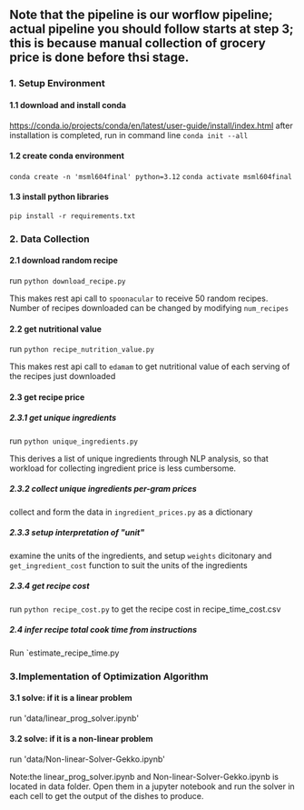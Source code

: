 ## Note that the pipeline is our worflow pipeline; actual pipeline you should follow starts at step 3; this is because manual collection of grocery price is done before thsi stage.

### 1. Setup Environment
#### 1.1 download and install conda
https://conda.io/projects/conda/en/latest/user-guide/install/index.html
after installation is completed, run in command line `conda init --all`
#### 1.2 create conda environment
`conda create -n 'msml604final' python=3.12`
`conda activate msml604final`
#### 1.3 install python libraries
`pip install -r requirements.txt`


### 2. Data Collection
#### 2.1 download random recipe
run `python download_recipe.py`

This makes rest api call to `spoonacular` to receive 50 random recipes. Number of recipes downloaded can be changed by modifying `num_recipes`

#### 2.2 get nutritional value
run `python recipe_nutrition_value.py`

This makes rest api call to `edamam` to get nutritional value of each serving of the recipes just downloaded

#### 2.3 get recipe price

##### 2.3.1 get unique ingredients
run `python unique_ingredients.py`

This derives a list of unique ingredients through NLP analysis, so that workload for collecting ingredient price is less cumbersome.

##### 2.3.2 collect unique ingredients per-gram prices
collect and form the data in `ingredient_prices.py` as a dictionary

##### 2.3.3 setup interpretation of "unit"
examine the units of the ingredients, and setup `weights` dicitonary and `get_ingredient_cost` function to suit the units of the ingredients

##### 2.3.4 get recipe cost
run `python recipe_cost.py` to get the recipe cost in recipe_time_cost.csv 

##### 2.4 infer recipe total cook time from instructions
Run `estimate_recipe_time.py

### 3.Implementation of Optimization Algorithm
#### 3.1 solve: if it is a linear problem
run 'data/linear_prog_solver.ipynb'


#### 3.2 solve: if it is a non-linear problem
run 'data/Non-linear-Solver-Gekko.ipynb'


Note:the linear_prog_solver.ipynb and Non-linear-Solver-Gekko.ipynb is located in data folder. Open them in a jupyter notebook and run the solver in each cell to get the output of the dishes to produce.
